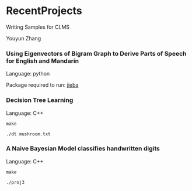 # RecentProjects
Writing Samples for CLMS 

Youyun Zhang

### Using Eigenvectors of Bigram Graph to Derive Parts of Speech for English and Mandarin 
  
  Language: python

  Package required to run: [jieba](https://github.com/fxsjy/jieba#jieba-1.)

### Decision Tree Learning 
  
  Language: C++
  
  `make`
  
   `./dt mushroom.txt`

### A Naive Bayesian Model classifies handwritten digits

  Language: C++
  
  `make`
  
  `./proj3`
